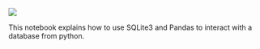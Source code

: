 [<img src="https://deepnote.com/buttons/launch-in-deepnote.svg">](https://deepnote.com/@econdesousa/SQLite3-database-interaction-from-Python-aKBf81LDRFaeYbSIBRKA1w)

This notebook explains how to use SQLite3 and Pandas to interact with a database from python.


